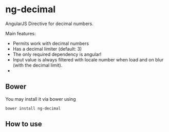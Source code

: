 ng-decimal
==========

AngularJS Directive for decimal numbers.

Main features:

* Permits work with decimal numbers
* Has a decimal limiter  (default: 3)
* The only required dependency is angular!
* Input value is always filtered with locale number when load and on blur (with the decimal limit).
* 
## Bower

You may install it via bower using

`bower install ng-decimal`

## How to use
